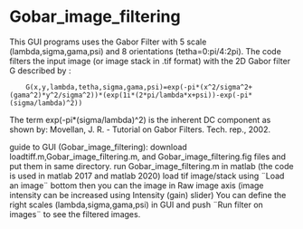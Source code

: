 # Gobar_image_filtering
This GUI programs uses the Gabor Filter with 5 scale (lambda,sigma,gama,psi) and 8 orientations (tetha=0:pi/4:2pi). 
The code filters the input image (or image stack in .tif format) with the 2D Gabor filter G described by :

        G(x,y,lambda,tetha,sigma,gama,psi)=exp(-pi*(x^2/sigma^2+(gama^2)*y^2/sigma^2))*(exp(1i*(2*pi/lambda*x+psi))-exp(-pi*(sigma/lambda)^2))

The term exp(-pi*(sigma/lambda)^2) is the inherent DC component as shown by: Movellan, J. R. - Tutorial on Gabor Filters. Tech. rep., 2002.
 

guide to GUI (Gobar_image_filtering):
download loadtiff.m,Gobar_image_filtering.m, and Gobar_image_filtering.fig files and put them in same directory.
run Gobar_image_filtering.m in matlab (the code is used in matlab 2017  and matlab 2020)
load tif image/stack using ¨Load an image¨ bottom then you can the image in Raw image axis (image intensity can be increased using Intensity (gain) slider)
You can define the right scales (lambda,sigma,gama,psi) in GUI and push ¨Run filter on images¨ to see the filtered images.
